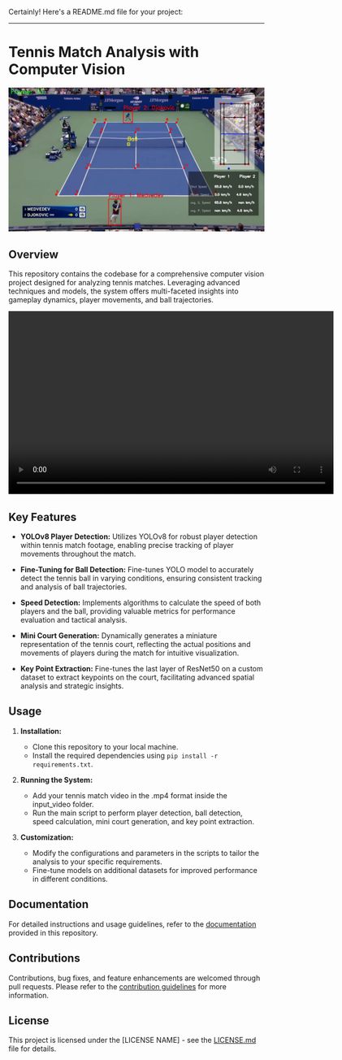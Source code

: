 Certainly! Here's a README.md file for your project:

---

# Tennis Match Analysis with Computer Vision

![Tennis Match Analysis](output_video_img.png)

## Overview

This repository contains the codebase for a comprehensive computer vision project designed for analyzing tennis matches. Leveraging advanced techniques and models, the system offers multi-faceted insights into gameplay dynamics, player movements, and ball trajectories.

<video width="640" height="360" controls>
  <source src="output_videos/output_video.mp4" type="video/mp4">
</video>

## Key Features

- **YOLOv8 Player Detection:** Utilizes YOLOv8 for robust player detection within tennis match footage, enabling precise tracking of player movements throughout the match.
  
- **Fine-Tuning for Ball Detection:** Fine-tunes YOLO model to accurately detect the tennis ball in varying conditions, ensuring consistent tracking and analysis of ball trajectories.
  
- **Speed Detection:** Implements algorithms to calculate the speed of both players and the ball, providing valuable metrics for performance evaluation and tactical analysis.
  
- **Mini Court Generation:** Dynamically generates a miniature representation of the tennis court, reflecting the actual positions and movements of players during the match for intuitive visualization.
  
- **Key Point Extraction:** Fine-tunes the last layer of ResNet50 on a custom dataset to extract keypoints on the court, facilitating advanced spatial analysis and strategic insights.

## Usage

1. **Installation:**
   - Clone this repository to your local machine.
   - Install the required dependencies using `pip install -r requirements.txt`.
   
2. **Running the System:**
   - Add your tennis match video in the .mp4 format inside the input_video folder.
   - Run the main script to perform player detection, ball detection, speed calculation, mini court generation, and key point extraction.
   
3. **Customization:**
   - Modify the configurations and parameters in the scripts to tailor the analysis to your specific requirements.
   - Fine-tune models on additional datasets for improved performance in different conditions.
   
## Documentation

For detailed instructions and usage guidelines, refer to the [documentation](link/to/documentation) provided in this repository.

## Contributions

Contributions, bug fixes, and feature enhancements are welcomed through pull requests. Please refer to the [contribution guidelines](link/to/contribution/guidelines) for more information.

## License

This project is licensed under the [LICENSE NAME] - see the [LICENSE.md](LICENSE.md) file for details.

